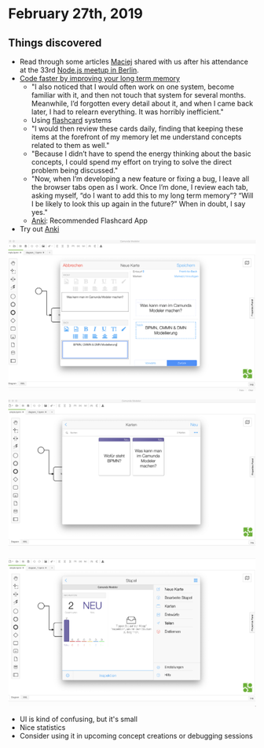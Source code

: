 # February 27th, 2019

## Things discovered

* Read through some articles [Maciej](https://github.com/barmac) shared with us after his attendance at the 33rd [Node.js meetup in Berlin](https://www.meetup.com/de-DE/Node-js-Meetup-Berlin/events/258155531/).
* [Code faster by improving your long term memory](https://daliaresearch.com/blog-coding-long-term-memory/)
  * "I also noticed that I would often work on one system, become familiar with it, and then not touch that system for several months. Meanwhile, I’d forgotten every detail about it, and when I came back later, I had to relearn everything. It was horribly inefficient."
  * Using [flashcard](https://de.wikipedia.org/wiki/Lernkartei) systems
  * "I would then review these cards daily, finding that keeping these items at the forefront of my memory let me understand concepts related to them as well."
  * "Because I didn’t have to spend the energy thinking about the basic concepts, I could spend my effort on trying to solve the direct problem being discussed."
  * "Now, when I’m developing a new feature or fixing a bug, I leave all the browser tabs open as I work. Once I’m done, I review each tab, asking myself, “do I want to add this to my long term memory”? “Will I be likely to look this up again in the future?” When in doubt, I say yes."
  * [Anki](https://www.ankiapp.com/): Recommended Flashcard App
* Try out [Anki](https://www.ankiapp.com/)

![Anki_1](../resources/img/anki_1.png)

![Anki_2](../resources/img/anki_2.png)

![Anki_3](../resources/img/anki_3.png)

  * UI is kind of confusing, but it's small
  * Nice statistics
  * Consider using it in upcoming concept creations or debugging sessions

